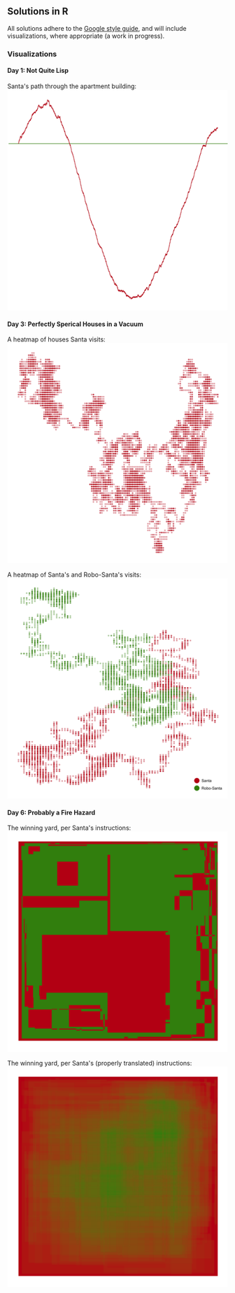 ## Solutions in R

All solutions adhere to the [Google style
guide](https://itunes.apple.com/us/station/obedear-radio/idst.13003567), and
will include visualizations, where appropriate (a work in progress).

### Visualizations

#### Day 1: Not Quite Lisp

Santa's path through the apartment building:
![santa-stairs](1.png)

#### Day 3: Perfectly Sperical Houses in a Vacuum

A heatmap of houses Santa visits:
![santa-houses](3a.png)

A heatmap of Santa's and Robo-Santa's visits:
![robo-santa-houses](3b.png)

#### Day 6: Probably a Fire Hazard

The winning yard, per Santa's instructions:
![santa-toggle-lights](6a.png)

The winning yard, per Santa's (properly translated) instructions:
![santa-dimmer-lights](6b.png)
